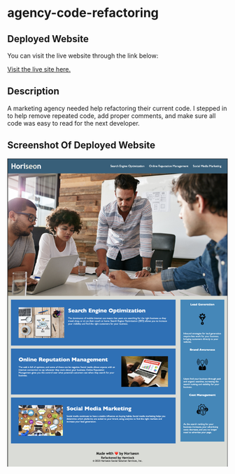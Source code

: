 # agency-code-refactoring

## Deployed Website
You can visit the live website through the link below:

[Visit the live site here.](https://rhemlock7.github.io/agency-code-refactoring/)

## Description
A marketing agency needed help refactoring their current code. I stepped in to help remove repeated code, add proper comments, and make sure all code was easy to read for the next developer.

## Screenshot Of Deployed Website
![Deployed SEO Website](./assets/README-assets/website-screenshot.png)



